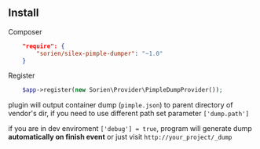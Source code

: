 ## Install

Composer

```json
    "require": {
        "sorien/silex-pimple-dumper": "~1.0"
    }
```

Register

```php
	$app->register(new Sorien\Provider\PimpleDumpProvider());
```

plugin will output container dump (`pimple.json`) to parent directory of vendor's dir, if you need to use different path set parameter `['dump.path']`

if you are in dev enviroment `['debug'] = true`, program will generate dump **automatically on finish event** or just visit `http://your_project/_dump` 
